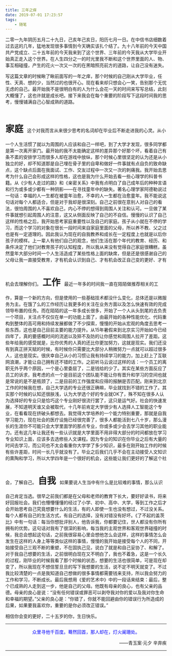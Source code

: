 ```yaml
---
title: 三年之痒
date: 2019-07-01 17:23:57
tags:
    - 随笔
---
```

二零一九年阴历五月二十九日，己亥年己亥日，阳历七月一日。在中信书店细数着过去这的几年，猛地发现很多事情到今天确实该扎个结了。九十八年前的今天中国共产党成立、二十五年前的今天我来到了这个世界、三年前的今天我从大学毕业开始真正走入这个世界。在人生四分之一的时光里我不断和这个世界里面的人、物、事互相碰撞，产生的花火一次又一次的在黑暗照亮前方的道路，让自己没有迷失。

写这篇文章的时候瞅了瞅前面写的一年之痒，那个时候的自己刚从大学毕业，任性、天真、想的少，当然过的也很开心。现在看来却只想会心一笑，告别那个无忧无虑的自己。最开始我不是很明白有的人为什么会花一天的时间来写写总结，此刻大概懂了，这也许就是成长吧。接下来我会在每个重要的阶段写下这段时间我的思考，慢慢铺满自己心智成熟的道路。

<h1 style="display:inline-block;">家庭</h1>&nbsp;&nbsp;&nbsp;这个对我而言从来很少思考的名词却在毕业后不断走进我的心灵。从小一个人生活惯了就以为周围的人应该和自己一样吧，到了大学才发现，很多同学都是第一次离开家门。最开始的我不太能确定这样的差异那个好那个坏，看着自己有条不紊的安排学习而很多人却在游戏中放纵，那个时候心里很坚定的认为还是从小独立的好，却不知道那是自己埋在骨子里的自卑和做好一件事就有点自负的致命缺点，这个缺点后面在我面试、工作、交友过程中一次又一次的刺痛我。我开始去思考为什么自己会形成这样的性格，这也是我为什么开始去看一些心理学的科普书籍。从《少有人走过的路》和《亲密关系》中我有点明白了自己成年后的种种言语和行为或多或少都有一种阴影——在寻找童年中的缺失。著名心理学家阿德勒说过一句话：幸福的人一生都在被童年治愈，不幸的人一生都在治愈童年。我不能说这句话对每个人都适合，但是对于我却是很深刻。自己之前很在意别人对自己的看法，很怕周围的人不喜欢自己，内心不停的想得到周围人关注和认可。一旦做了某件事就想引起周围人的注意，这又从侧面反映了自己的不自信。慢慢的认识了自己这样的性格之后，我开始思考家庭重要性以及自己的家庭。孩子从小就在不停的学习，而这个学习的对象在很长一段时间来自家庭里面的父母，所以养不教、父之过也是有一定道理的。因此我认为现在的自我教养和成长在一定程度上也就是以后你孩子的模样。上一辈人有他们自己的观念，他们生活在那个年代的教育、经历、和条件决定了他们对教育孩子的认知程度，所以我从来没有觉得自己家庭很糟糕，虽然童年大部分时间一个人生活造成了某些性格上面的缺席，但是还是很感谢自己的父母让我一直接受教育，才有机会认识到自己、才有机会改正自己变的更好、才有机会去理解你们。

<h1 style="display:inline-block;">工作</h1>&nbsp;&nbsp;&nbsp;最近一年多的时间我一直在陌陌做推荐相关的工作，算是一个新的方向，但是使用的一些基础技术都没什么变化，总体还是以微服务为主。在饿了么的工作经历让我更多的关注在业务方面以及怎么快速有效的完成领导布置的任务。而在陌陌的这一年多成长很多，开始了一个人从头到尾的去负责一个项目，关注点不仅仅在单一的功能上面了，由最开始的各种性能优化、代码重构到整体的高可用和持续发展都做了不少探索，慢慢的开始从宏观的角度去思考一些东西，这也是自己目前主要的能力提升。从15年暑假来到北京实习开始如今已经四年了，真的要感概时间的流逝以及猝不及防的让你感觉和周围人拉开了差距。这些年给我的感受就是，比你优秀的人真的还比你更加努力，这就是现实。我们还没有到真正拼天赋的时候，有时候你只需要比大部分人稍微努力一点就可以超过很多人，这也是现实。很庆幸自己从小的习惯让我有持续学习的能力，加上赶上了互联网浪潮，才能让自己拥有还不错的工作。之前听马云说过这样的话：一个员工的离职无外乎两个原因，一个是心里委屈了，二是钱给的少了。其实在某些方面反应了员工的诉求，我考虑的点一个是目前这个团队能不能让你有晋升和学习的空间也就是常说的是不是瓶颈了，二是目前的工作强度和应得的报酬是否匹配。刚来到北京工作的时候我在想，自己大学选的专业还很正确嘛，毕业就找到不错的工作了。其实那个时候的认知还很肤浅，认为大学选个好的专业就OK了，殊不知在很多人认为选择好的专业只是恰巧这个专业刚好很流行罢了，这只是运气好。社会的快速发展，不知道明天谁又会被取代，十几年前肯定大学很少有人选择人工智能这个专业，在看看现在挤破头都想去。我觉得大学培养的一个能力特别重要，那就是自我学习能力，现在社会的医疗设施已经很完善了，很多人都能活到七八十岁，那么漫长的生涯你不可能只会大学里面学的那点专业，你或多或少会去学习其他的职业能力。还有这几年让我还有一些认识就是大学里面不用非得大部分的时间都放在学习专业知识上面，应该多去选修些人文课程。因为专业的知识在你毕业之后有大量的时间去学习，而公司也不太会看重你大学学了多少知识，最多在刚开始工作的时候有些许差距，时间一长几乎就没有了。毕业之后我们几乎不会在主动接受人文知识的熏陶和学习，所以大学四年是一个很好的机会，这些能让我们更好的了解这个社会，了解自己。

<h1 style="display:inline-block;">自我</h1>&nbsp;&nbsp;&nbsp;如果要说人生当中有什么是比较难的事情，那么认识自己肯定当选。很早之前我们都是在父母和老师的教育下长大，要好好读书，将来好回报社会。我们也懵懵懂懂的经过了小学、初中、高中、大学，等到工作之后才会开始思考自己究竟想要什么的生活，有的人即使一生也没有想过，不过没关系。每个人都有自己的生活方式，有自己的选择，没有对错没有好坏。《了不起的盖茨比》中有一句话：每当你想批评别人，他告诉我，你都要记住，世人都没有你所有拥有的优势。这句话对我有了很深的影响，每当我的主观世界和客观世界碰撞的时候，我总会想起这句话，之前我很容易心里会想他怎么会这样，这样的事情怎么会发生在这样的人身上等等类似这样的事情，慢慢的我开始是接受每个人的不同，开始接受自己三观不断的重塑，不在固执己见，说白了就是和自己妥协了、和解了。对于我自己想要的生活，之前很明白现在又不明白了，我也不着急，这是一个长久的过程，刚毕业的时候我看了那个时候的状态，想要的生活也很简单，可是现在却变了，所以我现在不想信誓旦旦的写下我想要的生活，说不定不明天就变了。不过我比较清楚的一点是我知道自己想做的很多事情都需要钱来支持，所以我会努力的工作和学习，不断成长。最后我想用《爱的艺术中》中的一段话来结束：最后，整个已成熟的人走到这一步，他是自己的父母。他既有母亲的良心，也有父亲的品德。母亲的良心是说：“没有任何错误或罪恶可以剥夺我对你的爱以及我对你生命和幸福的期望。”父亲的良心是：“你错了，你就不能回避由你的错误行为所造成的后果，如果要我喜欢你，重要的是你必须改正错误。”

相信你会变的更好，二十五岁的你，生日快乐。

---
<p align='center'><font color='blue'>众里寻他千百度。蓦然回首，那人却在，灯火阑珊处。</font></p><p align='right'>——青玉案·元夕 辛弃疾</p>

---
